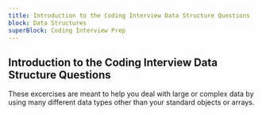 ```yaml
---
title: Introduction to the Coding Interview Data Structure Questions
block: Data Structures
superBlock: Coding Interview Prep
---
```

## Introduction to the Coding Interview Data Structure Questions

These excercises are meant to help you deal with large or complex data by using many different data types other than your standard objects or arrays. 
